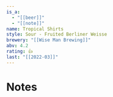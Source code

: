 ```yaml
---
is_a:
  - "[[beer]]"
  - "[[note]]"
name: Tropical Shirts
style: Sour - Fruited Berliner Weisse
brewery: "[[Wise Man Brewing]]"
abv: 4.2
rating: 👍
last: "[[2022-03]]"
---
```

# Notes

